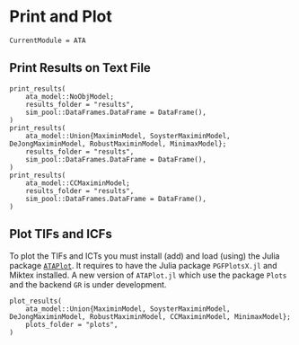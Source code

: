# Print and Plot

```@meta
CurrentModule = ATA
```

## Print Results on Text File

```@docs
print_results(
    ata_model::NoObjModel;
    results_folder = "results",
    sim_pool::DataFrames.DataFrame = DataFrame(),
)
print_results(
    ata_model::Union{MaximinModel, SoysterMaximinModel, DeJongMaximinModel, RobustMaximinModel, MinimaxModel};
    results_folder = "results",
    sim_pool::DataFrames.DataFrame = DataFrame(),
)
print_results(
    ata_model::CCMaximinModel;
    results_folder = "results",
    sim_pool::DataFrames.DataFrame = DataFrame(),
)
```

## Plot TIFs and ICFs

To plot the TIFs and ICTs you must install (add) and load (using) the Julia package [`ATAPlot`](https://github.com/giadasp/ATAPlot.jl).
It requires to have the Julia package `PGFPlotsX.jl` and Miktex installed. 
A new version of `ATAPlot.jl` which use the package `Plots` and the backend `GR` is under development. 

```@docs
plot_results(
    ata_model::Union{MaximinModel, SoysterMaximinModel, DeJongMaximinModel, RobustMaximinModel, CCMaximinModel, MinimaxModel};
    plots_folder = "plots",
)
```